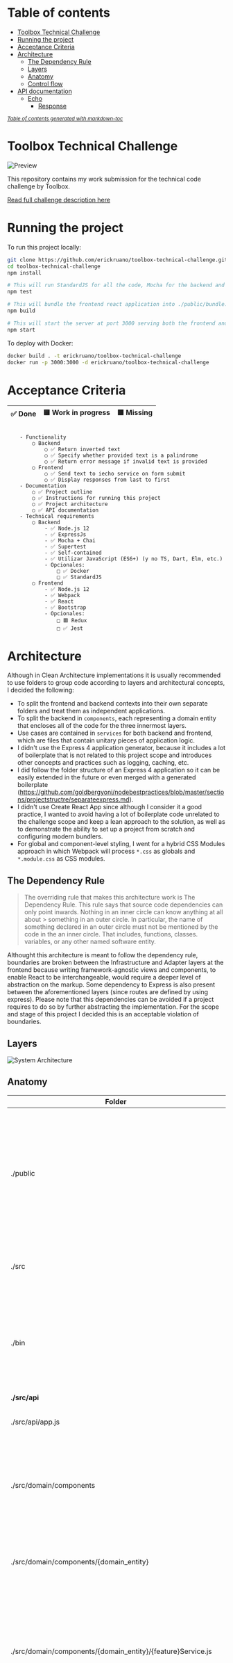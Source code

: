 # Table of contents
- [Toolbox Technical Challenge](#toolbox-technical-challenge)
- [Running the project](#running-the-project)
- [Acceptance Criteria](#acceptance-criteria)
- [Architecture](#architecture)
  * [The Dependency Rule](#the-dependency-rule)
  * [Layers](#layers)
  * [Anatomy](#anatomy)
  * [Control flow](#control-flow)
- [API documentation](#api-documentation)
    + [Echo](#echo)
      - [Response](#response)

<small><i><a href='http://ecotrust-canada.github.io/markdown-toc/'>Table of contents generated with markdown-toc</a></i></small>


# Toolbox Technical Challenge
![Preview](./docs/preview.png)

This repository contains my work submission for the technical code challenge by Toolbox.

[Read full challenge description here](./docs/challenge.md)


# Running the project

To run this project locally:

```bash
git clone https://github.com/erickruano/toolbox-technical-challenge.git
cd toolbox-technical-challenge
npm install

# This will run StandardJS for all the code, Mocha for the backend and Jest for the frontend
npm test

# This will bundle the frontend react application into ./public/bundle.js
npm build

# This will start the server at port 3000 serving both the frontend and the backend
npm start
```

To deploy with Docker:

```bash
docker build . -t erickruano/toolbox-technical-challenge
docker run -p 3000:3000 -d erickruano/toolbox-technical-challenge
```

# Acceptance Criteria

|   ✅ Done  | 🟨 Work in progress | 🟥 Missing |
|------------|----------------------|-------------|
```

	- Functionality
		○ Backend
			○ ✅ Return inverted text
			○ ✅ Specify whether provided text is a palindrome
			○ ✅ Return error message if invalid text is provided
		○ Frontend
			○ ✅ Send text to iecho service on form submit
			○ ✅ Display responses from last to first
	- Documentation
		○ ✅ Project outline
		○ ✅ Instructions for running this project
		○ ✅ Project architecture
		○ ✅ API documentation
	- Technical requirements
		○ Backend
			- ✅ Node.js 12
			- ✅ ExpressJs
			- ✅ Mocha + Chai
			- ✅ Supertest
			- ✅ Self-contained
			- ✅ Utilizar JavaScript (ES6+) (y no TS, Dart, Elm, etc.)
			- Opcionales:
				□ ✅ Docker
				□ ✅ StandardJS
		○ Frontend
			- ✅ Node.js 12
			- ✅ Webpack
			- ✅ React
			- ✅ Bootstrap
			- Opcionales:
				□ 🟥 Redux
				□ ✅ Jest
```

# Architecture

Although in Clean Architecture implementations it is usually recommended to use folders to group code according to layers and architectural concepts, I decided the following:

- To split the frontend and backend contexts into their own separate folders and treat them as independent applications.
- To split the backend in `components`, each representing a domain entity that encloses all of the code for the three innermost layers.
- Use cases are contained in `services` for both backend and frontend, which are files that contain unitary pieces of application logic.
- I didn't use the Express 4 application generator, because it includes a lot of boilerplate that is not related to this project scope and introduces other concepts and practices such as logging, caching, etc.
- I did follow the folder structure of an Express 4 application so it can be easily extended in the future or even merged with a generated boilerplate (https://github.com/goldbergyoni/nodebestpractices/blob/master/sections/projectstructre/separateexpress.md).
- I didn't use Create React App since although I consider it a good practice, I wanted to avoid having a lot of boilerplate code unrelated to the challenge scope and keep a lean approach to the solution, as well as to demonstrate the ability to set up a project from scratch and configuring modern bundlers.
- For global and component-level styling, I went for a hybrid CSS Modules approach in which Webpack will process `*.css` as globals and `*.module.css` as CSS modules.

## The Dependency Rule

> The overriding rule that makes this architecture work is The Dependency Rule. This rule says that source  code dependencies can only point inwards. Nothing in an inner circle can know anything at all about > something in an outer circle. In particular, the name of something declared in an outer circle must not be mentioned by the code in the an inner circle. That includes, functions, classes. variables, or any other named software entity.

Althought this architecture is meant to follow the dependency rule, boundaries are broken between the Infrastructure and Adapter layers at the frontend because writing framework-agnostic views and components, to enable React to be interchangeable, would require a deeper level of abstraction on the markup.  Some dependency to Express is also present between the aforementioned layers (since routes are defined by using express).  Please note that this dependencies can be avoided if a project requires to do so by further abstracting the implementation. For the scope and stage of this project I decided this is an acceptable violation of boundaries.

## Layers

![System Architecture](./docs/layers.png)

## Anatomy

|      Folder      | Purpose |
|----------------|---------|
| ./public     | Contains an `index.html` file that loads a `bundle.js` that is generated using webpack when the build command is run, as well as any other required static files.  |
| ./src     | Contains the source code for both frontend and backend applications  |
| ./bin     | Contains scripts that are required to run the application, including HTTP server that implements the backend application |
| **./src/api**   | **Backend** |  
|  ./src/api/app.js   | This file contains the Express Application
|  ./src/domain/components   | This folder will contain a sub-folder for each domain entity or any other domain concept that requires grouping code together |
|  ./src/domain/components/{domain_entity}   | This folder groups all the necessary files for a specific feature of the application |
|  ./src/domain/components/{domain_entity}/{feature}Service.js   | A `service.js` is a file that contains an application business logic unit.  It can also call enterprise business rules contained in entity classes / repositories |
|  ./src/domain/components/{domain_entity}/{request}Controller.js   | Controllers serve as entry point to the application logic layer.  They extract parameters from request, call required use cases and return an HTTP response |
|  ./src/domain/components/{domain_entity}/Repository.js   | Repositories hold the enterprise business logic and serve as entry point to the data persistence layer. |
|  ./src/domain/components/{domain_entity}/routes.js   | Each `routes.js` file should export an express Router with all routes associated to the domain entity or feature |
|  ./src/domain/components/{domain_entity}/index.js   | Index files import all the internal files of a component and export it they can be used by other parts of the application |
| **./src/web**   | **Frontend** |  
| ./src/web/layouts   | Contains a sub-folder for each layout the application requires |
| ./src/web/layouts/{layout}   | Contains the UI components and files that make up a layout |
|  ./src/web/views   | This folder contains all the views available in the application as sub-folders |
|  ./src/web/views/{view}   | This folder contains all the required components and services to make up a view |
| **./src/application**   | **Application layer** |  
|  ./src/application/services   | A service is a method that might get invoked by a controller.  Services contain application business rules or invoke enterprise business rules and use cases the domain layer |
| **./src/infrastructure**   | **Infrastructure layer** |  
|  ./src/infrastructure/views   | A view is a collection of templates and styles that implement React.js to provide an interface for the use cases to the users.  |

## Control flow

![System Architecture](./docs/architecture.svg)

# API documentation

### Echo

HTTP Method | URL | Description | Query parameters |
------------ | ------------- | ------------- | ------------- | 
GET | /api/iecho | Returns reversed text | text  |

#### Response
```
{
    "text" : String,
    "reversedText": String,
    "isPalindrome": Boolean
}
```

# Notes

- Since both Mocha and Jest are setup in the same project, Mocha will run test on any .test.js file while Jest will run tests on .jest.jsx files instead of the default behaviour.

- Since I didn't use create-react-app to generate this project, it might not display all of the currently best practices that come out of the box, but I hope displaying the ability to set a modern project from scratch adds more value.

- I wasn't able to make enough time to implement Redux, especially because it is a new library to me and I am still learning React best practices through an online course.